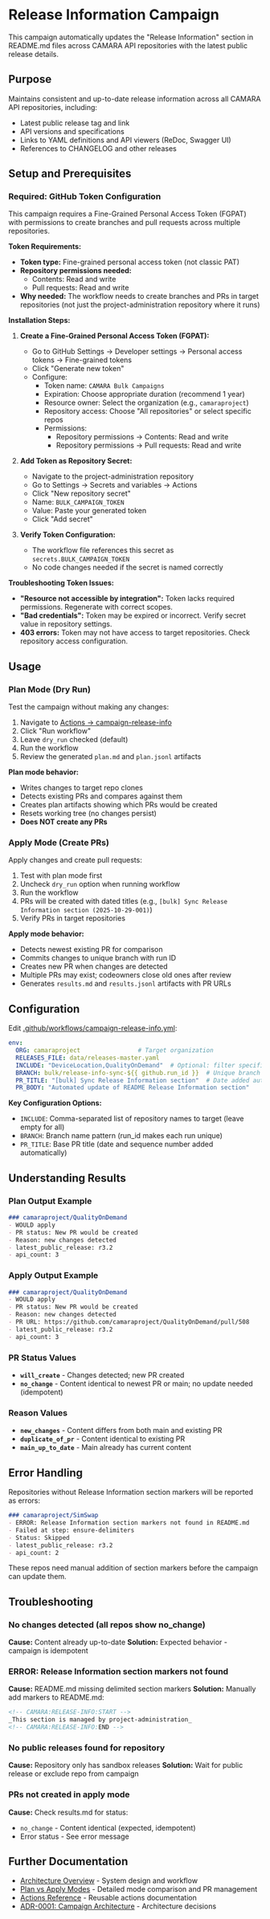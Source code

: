 # Release Information Campaign

This campaign automatically updates the "Release Information" section in README.md files across CAMARA API repositories with the latest public release details.

## Purpose

Maintains consistent and up-to-date release information across all CAMARA API repositories, including:
- Latest public release tag and link
- API versions and specifications
- Links to YAML definitions and API viewers (ReDoc, Swagger UI)
- References to CHANGELOG and other releases

## Setup and Prerequisites

### Required: GitHub Token Configuration

This campaign requires a Fine-Grained Personal Access Token (FGPAT) with permissions to create branches and pull requests across multiple repositories.

**Token Requirements:**
- **Token type:** Fine-grained personal access token (not classic PAT)
- **Repository permissions needed:**
  - Contents: Read and write
  - Pull requests: Read and write
- **Why needed:** The workflow needs to create branches and PRs in target repositories (not just the project-administration repository where it runs)

**Installation Steps:**

1. **Create a Fine-Grained Personal Access Token (FGPAT):**
   - Go to GitHub Settings → Developer settings → Personal access tokens → Fine-grained tokens
   - Click "Generate new token"
   - Configure:
     - Token name: `CAMARA Bulk Campaigns`
     - Expiration: Choose appropriate duration (recommend 1 year)
     - Resource owner: Select the organization (e.g., `camaraproject`)
     - Repository access: Choose "All repositories" or select specific repos
     - Permissions:
       - Repository permissions → Contents: Read and write
       - Repository permissions → Pull requests: Read and write

2. **Add Token as Repository Secret:**
   - Navigate to the project-administration repository
   - Go to Settings → Secrets and variables → Actions
   - Click "New repository secret"
   - Name: `BULK_CAMPAIGN_TOKEN`
   - Value: Paste your generated token
   - Click "Add secret"

3. **Verify Token Configuration:**
   - The workflow file references this secret as `secrets.BULK_CAMPAIGN_TOKEN`
   - No code changes needed if the secret is named correctly

**Troubleshooting Token Issues:**

- **"Resource not accessible by integration":** Token lacks required permissions. Regenerate with correct scopes.
- **"Bad credentials":** Token may be expired or incorrect. Verify secret value in repository settings.
- **403 errors:** Token may not have access to target repositories. Check repository access configuration.

## Usage

### Plan Mode (Dry Run)

Test the campaign without making any changes:

1. Navigate to [Actions → campaign-release-info](../../.github/workflows/campaign-release-info.yml)
2. Click "Run workflow"
3. Leave `dry_run` checked (default)
4. Run the workflow
5. Review the generated `plan.md` and `plan.jsonl` artifacts

**Plan mode behavior:**
- Writes changes to target repo clones
- Detects existing PRs and compares against them
- Creates plan artifacts showing which PRs would be created
- Resets working tree (no changes persist)
- **Does NOT create any PRs**

### Apply Mode (Create PRs)

Apply changes and create pull requests:

1. Test with plan mode first
2. Uncheck `dry_run` option when running workflow
3. Run the workflow
4. PRs will be created with dated titles (e.g., `[bulk] Sync Release Information section (2025-10-29-001)`)
5. Verify PRs in target repositories

**Apply mode behavior:**
- Detects newest existing PR for comparison
- Commits changes to unique branch with run ID
- Creates new PR when changes are detected
- Multiple PRs may exist; codeowners close old ones after review
- Generates `results.md` and `results.jsonl` artifacts with PR URLs

## Configuration

Edit [.github/workflows/campaign-release-info.yml](../../.github/workflows/campaign-release-info.yml):

```yaml
env:
  ORG: camaraproject                # Target organization
  RELEASES_FILE: data/releases-master.yaml
  INCLUDE: "DeviceLocation,QualityOnDemand"  # Optional: filter specific repos
  BRANCH: bulk/release-info-sync-${{ github.run_id }}  # Unique branch per run
  PR_TITLE: "[bulk] Sync Release Information section"  # Date added automatically
  PR_BODY: "Automated update of README Release Information section"
```

**Key Configuration Options:**
- `INCLUDE`: Comma-separated list of repository names to target (leave empty for all)
- `BRANCH`: Branch name pattern (run_id makes each run unique)
- `PR_TITLE`: Base PR title (date and sequence number added automatically)

## Understanding Results

### Plan Output Example

```markdown
### camaraproject/QualityOnDemand
- WOULD apply
- PR status: New PR would be created
- Reason: new changes detected
- latest_public_release: r3.2
- api_count: 3
```

### Apply Output Example

```markdown
### camaraproject/QualityOnDemand
- WOULD apply
- PR status: New PR would be created
- Reason: new changes detected
- PR URL: https://github.com/camaraproject/QualityOnDemand/pull/508
- latest_public_release: r3.2
- api_count: 3
```

### PR Status Values

- **`will_create`** - Changes detected; new PR created
- **`no_change`** - Content identical to newest PR or main; no update needed (idempotent)

### Reason Values

- **`new_changes`** - Content differs from both main and existing PR
- **`duplicate_of_pr`** - Content identical to existing PR
- **`main_up_to_date`** - Main already has current content

## Error Handling

Repositories without Release Information section markers will be reported as errors:

```markdown
### camaraproject/SimSwap
- ERROR: Release Information section markers not found in README.md
- Failed at step: ensure-delimiters
- Status: Skipped
- latest_public_release: r3.2
- api_count: 2
```

These repos need manual addition of section markers before the campaign can update them.

## Troubleshooting

### No changes detected (all repos show no_change)
**Cause:** Content already up-to-date
**Solution:** Expected behavior - campaign is idempotent

### ERROR: Release Information section markers not found
**Cause:** README.md missing delimited section markers
**Solution:** Manually add markers to README.md:
```markdown
<!-- CAMARA:RELEASE-INFO:START -->
_This section is managed by project-administration_
<!-- CAMARA:RELEASE-INFO:END -->
```

### No public releases found for repository
**Cause:** Repository only has sandbox releases
**Solution:** Wait for public release or exclude repo from campaign

### PRs not created in apply mode
**Cause:** Check results.md for status:
- `no_change` - Content identical (expected, idempotent)
- Error status - See error message

## Further Documentation

- [Architecture Overview](01-architecture.md) - System design and workflow
- [Plan vs Apply Modes](02-plan-apply.md) - Detailed mode comparison and PR management
- [Actions Reference](04-actions.md) - Reusable actions documentation
- [ADR-0001: Campaign Architecture](ADR/0001-campaign-architecture.md) - Architecture decisions
